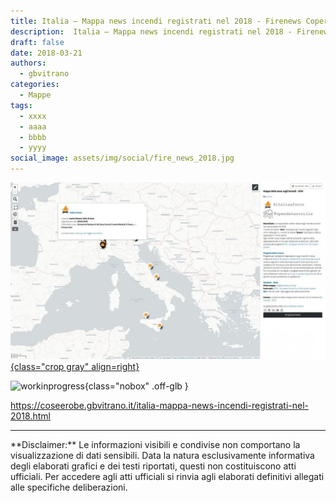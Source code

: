 ```yaml
---
title: Italia – Mappa news incendi registrati nel 2018 - Firenews Copernicus
description:  Italia – Mappa news incendi registrati nel 2018 - Firenews Copernicus
draft: false
date: 2018-03-21
authors:
  - gbvitrano
categories:
  - Mappe
tags:
  - xxxx
  - aaaa
  - bbbb
  - yyyy
social_image: assets/img/social/fire_news_2018.jpg
--- 
```

<style>.md-typeset code { background-color: #fff0;} 
</style>
[![copernicus](fire_news_2018.jpg "Italia – Mappa news incendi registrati nel 2018 - Firenews Copernicus" ){class="crop gray" align=right}](index.md) 

![workinprogress](https://coseerobe.it/assets/img/workinprogress.jpg "Work in progress"){class="nobox" .off-glb }

https://coseerobe.gbvitrano.it/italia-mappa-news-incendi-registrati-nel-2018.html

<hr>
**Disclaimer:** Le informazioni visibili e condivise non comportano la visualizzazione di dati sensibili. Data la natura esclusivamente informativa degli elaborati grafici e dei testi riportati, questi non costituiscono atti ufficiali. Per accedere agli atti ufficiali si rinvia agli elaborati definitivi allegati alle specifiche deliberazioni.